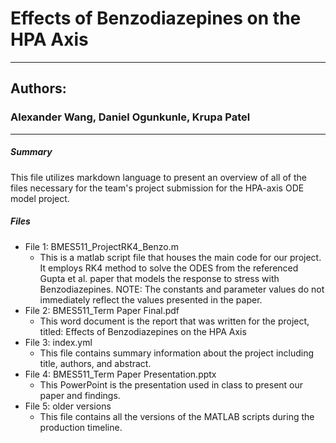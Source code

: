 # Effects of Benzodiazepines on the HPA Axis
- --
## __Authors__: 
### Alexander Wang, Daniel Ogunkunle, Krupa Patel
- --
##### __Summary__
This file utilizes markdown language to present an overview of all of the files necessary for the team's project submission for the HPA-axis ODE model project. 
##### __Files__
- File 1: BMES511_ProjectRK4_Benzo.m
    - This is a matlab script file that houses the main code for our project. It employs RK4 method to solve the ODES from the referenced Gupta et al. paper that models the response to stress with Benzodiazepines. NOTE: The constants and parameter values do not immediately reflect the values presented in the paper. 
- File 2: BMES511_Term Paper Final.pdf
    - This word document is the report that was written for the project, titled: Effects of Benzodiazepines on the HPA Axis
- File 3: index.yml
    - This file contains summary information about the project including title, authors, and abstract. 
- File 4: BMES511_Term Paper Presentation.pptx
    - This PowerPoint is the presentation used in class to present our paper and findings.
- File 5: older versions
	- This file contains all the versions of the MATLAB scripts during the production timeline.